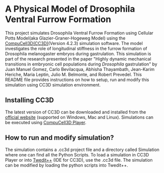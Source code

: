 # A Physical Model of Drosophila Ventral Furrow Formation
This project simulates Drosophila Ventral Furrow Formation using Cellular Potts Model(aka Glazier-Graner-Hogeweg Model) using the [CompuCell3D(CC3D)](https://github.com/CompuCell3D/CompuCell3D)(Version 4.2.3) simulation software. The model investigates the role of longitudinal stiffness in the furrow formation of Drosophila melanogaster embryos during gastrulation. This simulation is part of the research presented in the paper "Highly dynamic mechanical transitions in embryonic cell populations during _Drosophila_ gastrulation" by Juan Manuel Gomez, Carlo Bevilacqua, Abhisha Thayambath, Jean-Karim Heriche, Maria Leptin, Julio M. Belmonte, and Robert Prevedel. This README file provides instructions on how to setup, run and modify this simulation using CC3D simulation environment. 

## Installing CC3D
The latest version of CC3D can be downloaded and installed from the [official website](https://compucell3d.org/) (supported on Windows, Mac and Linux). Simulations can be executed using [CompuCell3D Player](https://github.com/CompuCell3D/cc3d-player5/tree/master).

## How to run and modify simulation?
The simulation contains a .cc3d project file and a directory called Simulation where one can find all the Python Scripts. To load a simulation in CC3D Player or into [Twedit++](https://github.com/CompuCell3D/cc3d-twedit5/tree/master) (IDE for CC3D), use the .cc3d file. The simulation can be modified by loading the python scripts into Twedit++.
